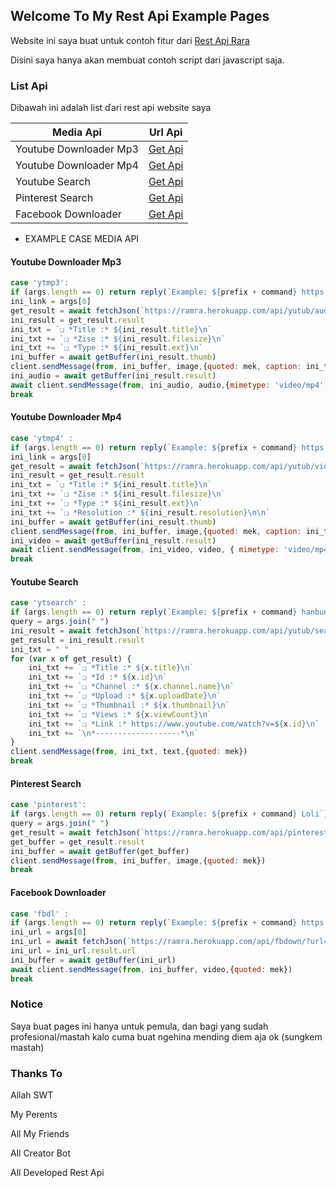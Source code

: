 ## Welcome To My Rest Api Example Pages

Website ini saya buat untuk contoh fitur dari [Rest Api Rara](https://ramra.herokuapp.com)

Disini saya hanya akan membuat contoh script dari javascript saja.

### List Api

Dibawah ini adalah list ďari rest api website saya

Media Api | Url Api
------------ | -----------
Youtube Downloader Mp3 | [Get Api](https://ramra.herokuapp.com/api/yutub/audio?url=https://youtu.be/xYJzwcZWJ0I)
Youtube Downloader Mp4 | [Get Api](https://ramra.herokuapp.com/api/yutub/video?url=https://youtu.be/xYJzwcZWJ0I)
Youtube Search | [Get Api](https://ramra.herokuapp.com/api/yutub/search?video=hanbunko%20hanabi%20kotori%20remix)
Pinterest Search | [Get Api](https://ramra.herokuapp.com/api/pinterest/search?search=loli)
Facebook Downloader | [Get Api](https://ramra.herokuapp.com/api/facebook/downloader?url=https://www.facebook.com/197394889304/posts/10160272795609305/?app=fbl)

* EXAMPLE CASE MEDIA API

#### Youtube Downloader Mp3
```javascript
case 'ytmp3':
if (args.length == 0) return reply(`Example: ${prefix + command} https://youtu.be/xYJzwcZWJ0I`)
ini_link = args[0]
get_result = await fetchJson(`https://ramra.herokuapp.com/api/yutub/audio?url=${ini_link}`)
ini_result = get_result.result
ini_txt = `❏ *Title :* ${ini_result.title}\n`
ini_txt += `❏ *Zise :* ${ini_result.filesize}\n`
ini_txt += `❏ *Type :* ${ini_result.ext}\n`
ini_buffer = await getBuffer(ini_result.thumb)
client.sendMessage(from, ini_buffer, image,{quoted: mek, caption: ini_txt})
ini_audio = await getBuffer(ini_result.result)
await client.sendMessage(from, ini_audio, audio,{mimetype: 'video/mp4', filename: `${ini_result.title}.mp4`, quoted: mek })
break
```

#### Youtube Downloader Mp4
```javascript
case 'ytmp4' :
if (args.length == 0) return reply(`Example: ${prefix + command} https://youtu.be/xYJzwcZWJ0I`)
ini_link = args[0]
get_result = await fetchJson(`https://ramra.herokuapp.com/api/yutub/video?url=${ini_link}&apikey=${apikeyrara}`)
ini_result = get_result.result
ini_txt = `❏ *Title :* ${ini_result.title}\n`
ini_txt += `❏ *Zise :* ${ini_result.filesize}\n`
ini_txt += `❏ *Type :* ${ini_result.ext}\n`
ini_txt += `❏ *Resolution :* ${ini_result.resolution}\n\n`
ini_buffer = await getBuffer(ini_result.thumb)
client.sendMessage(from, ini_buffer, image,{quoted: mek, caption: ini_txt})
ini_video = await getBuffer(ini_result.result)
await client.sendMessage(from, ini_video, video, { mimetype: 'video/mp4', filename: `${ini_result.title}.mp4`, quoted: mek})
break
```

#### Youtube Search
```javascript
case 'ytsearch' :
if (args.length == 0) return reply(`Example: ${prefix + command} hanbunko hanabi kotori remix`)
query = args.join(" ")
ini_result = await fetchJson(`https://ramra.herokuapp.com/api/yutub/search?video=${query}`)
get_result = ini_result.result
ini_txt = " "
for (var x of get_result) {
    ini_txt += `❏ *Title :* ${x.title}\n`
    ini_txt += `❏ *Id :* ${x.id}\n`
    ini_txt += `❏ *Channel :* ${x.channel.name}\n`
    ini_txt += `❏ *Upload :* ${x.uploadDate}\n`
    ini_txt += `❏ *Thumbnail :* ${x.thumbnail}\n`
    ini_txt += `❏ *Views :* ${x.viewCount}\n`
    ini_txt += `❏ *Link :* https://www.youtube.com/watch?v=${x.id}\n`
    ini_txt += `\n*-------------------*\n`
}
client.sendMessage(from, ini_txt, text,{quoted: mek})
break
```

#### Pinterest Search
```javascript
case 'pinterest':
if (args.length == 0) return reply(`Example: ${prefix + command} Loli`)
query = args.join(" ")
get_result = await fetchJson(`https://ramra.herokuapp.com/api/pinterest/search?search=${query}`)
get_buffer = get_result.result
ini_buffer = await getBuffer(get_buffer)
client.sendMessage(from, ini_buffer, image,{quoted: mek})
break      
```

#### Facebook Downloader
```javascript
case 'fbdl' :
if (args.length == 0) return reply(`Example: ${prefix + command} https://www.facebook.com/197394889304/posts/10160272795609305/?app=fbl`)
ini_url = args[0]
ini_url = await fetchJson(`https://ramra.herokuapp.com/api/fbdown/?url=${ini_url}`)
ini_url = ini_url.result.url
ini_buffer = await getBuffer(ini_url)
await client.sendMessage(from, ini_buffer, video,{quoted: mek})
break
```

### Notice

Saya buat pages ini hanya untuk pemula, dan bagi yang sudah profesional/mastah kalo cuma buat ngehina mending diem aja ok (sungkem mastah)

### Thanks To

Allah SWT

My Perents

All My Friends

All Creator Bot

All Developed Rest Api
